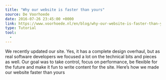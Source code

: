 ```yaml
---
title: "Why our website is faster than yours"
source: De Voorhoede
date: 2016-07-26 23:45:00 +0000
link: https://www.voorhoede.nl/en/blog/why-our-website-is-faster-than-yours/
type: Tutorial
tool:
  - 
---
```

We recently updated our site. Yes, it has a complete design overhaul, but as real software developers we focused a lot on the technical bits and pieces as well. Our goal was to take control, focus on performance, be flexible for the future and make it fun to write content for the site. Here’s how we made our website faster than yours 





